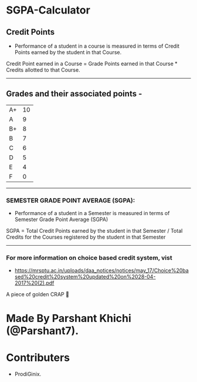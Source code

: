 # SGPA-Calculator

## Credit Points
- Performance of a student in a course is measured in terms of Credit Points earned by the student in that Course.

Credit Point earned in a Course =
Grade Points earned in that Course * Credits
allotted to that Course.

<hr>

## Grades and their associated points - 
<table>
<tr>
<td>A+</td>
<td>10</td>
</tr>
<tr>
<td>A</td>
<td>9</td>
</tr>
<tr>
<td>B+</td>
<td>8</td>
</tr>
<tr>
<td>B</td>
<td>7</td>
</tr>
<tr>
<td>C</td>
<td>6</td>
</tr>
<tr>
<td>D</td>
<td>5</td>
</tr>
<tr>
<td>E</td>
<td>4</td>
</tr>
<tr>
<td>F</td>
<td>0</td>
</tr>
</table>

<hr>

### SEMESTER GRADE POINT AVERAGE (SGPA):
- Performance of a student in a
Semester is measured in terms of Semester Grade Point Average (SGPA)

SGPA = 
Total Credit Points earned by the student in that Semester
/
Total Credits for the Courses registered by the student in that Semester

<hr>


### For more information on choice based credit system, vist
- https://mrsptu.ac.in/uploads/daa_notices/notices/may_17/Choice%20based%20credit%20system%20updated%20on%2028-04-2017%20(2).pdf

A piece of golden CRAP 🙂
# Made By Parshant Khichi (@Parshant7).
# Contributers
- ProdiGinix.


